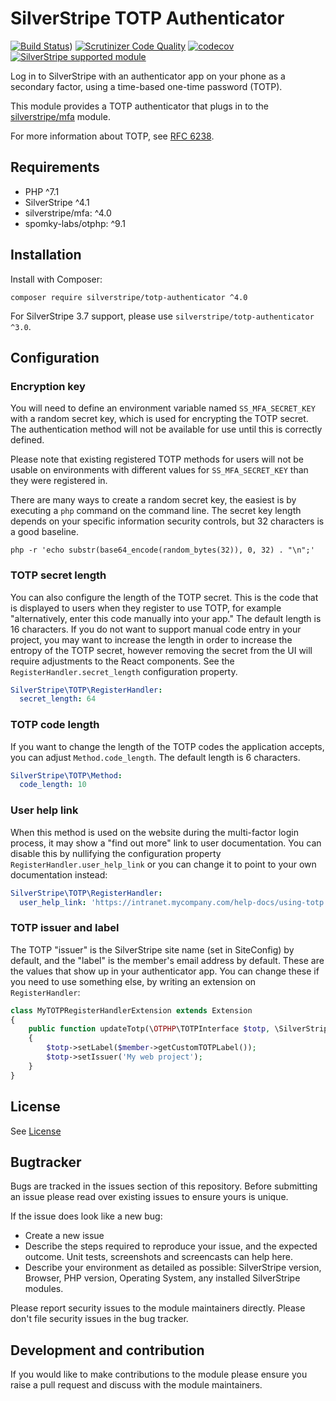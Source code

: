 # SilverStripe TOTP Authenticator

[![Build Status](https://api.travis-ci.com/silverstripe/silverstripe-totp-authenticator.svg?branch=4)](https://travis-ci.com/silverstripe/silverstripe-totp-authenticator))
[![Scrutinizer Code Quality](https://scrutinizer-ci.com/g/silverstripe/silverstripe-totp-authenticator/badges/quality-score.png?b=master)](https://scrutinizer-ci.com/g/silverstripe/silverstripe-totp-authenticator/?branch=master)
[![codecov](https://codecov.io/gh/silverstripe/silverstripe-totp-authenticator/branch/master/graph/badge.svg)](https://codecov.io/gh/silverstripe/silverstripe-totp-authenticator)
[![SilverStripe supported module](https://img.shields.io/badge/silverstripe-supported-0071C4.svg)](https://www.silverstripe.org/software/addons/silverstripe-commercially-supported-module-list/)

Log in to SilverStripe with an authenticator app on your phone as a secondary factor, using a time-based one-time
password (TOTP).

This module provides a TOTP authenticator that plugs in to the [silverstripe/mfa](https://github.com/silverstripe/silverstripe-mfa)
module.

For more information about TOTP, see [RFC 6238](https://tools.ietf.org/html/rfc6238).

## Requirements

* PHP ^7.1
* SilverStripe ^4.1
* silverstripe/mfa: ^4.0
* spomky-labs/otphp: ^9.1

## Installation

Install with Composer:

```
composer require silverstripe/totp-authenticator ^4.0
```

For SilverStripe 3.7 support, please use `silverstripe/totp-authenticator ^3.0`.

## Configuration

### Encryption key

You will need to define an environment variable named `SS_MFA_SECRET_KEY` with a random secret key, which is used
for encrypting the TOTP secret. The authentication method will not be available for use until this is correctly defined.

Please note that existing registered TOTP methods for users will not be usable on environments with different values
for `SS_MFA_SECRET_KEY` than they were registered in.

There are many ways to create a random secret key, the easiest
is by executing a `php` command on the command line. The secret key length depends on your
specific information security controls, but 32 characters is a good baseline.

```
php -r 'echo substr(base64_encode(random_bytes(32)), 0, 32) . "\n";'
```

### TOTP secret length

You can also configure the length of the TOTP secret. This is the code that is displayed to users when they register
to use TOTP, for example "alternatively, enter this code manually into your app." The default length is 16 characters.
If you do not want to support manual code entry in your project, you may want to increase the length in order to
increase the entropy of the TOTP secret, however removing the secret from the UI will require adjustments to the React
components. See the `RegisterHandler.secret_length` configuration property.

```yaml
SilverStripe\TOTP\RegisterHandler:
  secret_length: 64
```

### TOTP code length

If you want to change the length of the TOTP codes the application accepts, you can adjust `Method.code_length`. The
default length is 6 characters.

```yaml
SilverStripe\TOTP\Method:
  code_length: 10
```

### User help link

When this method is used on the website during the multi-factor login process, it may show a "find out more" link
to user documentation. You can disable this by nullifying the configuration property `RegisterHandler.user_help_link`
or you can change it to point to your own documentation instead:

```yaml
SilverStripe\TOTP\RegisterHandler:
  user_help_link: 'https://intranet.mycompany.com/help-docs/using-totp'
```

### TOTP issuer and label

The TOTP "issuer" is the SilverStripe site name (set in SiteConfig) by default, and the "label" is the member's email
address by default. These are the values that show up in your authenticator app. You can change these if you need
to use something else, by writing an extension on `RegisterHandler`:

```php
class MyTOTPRegisterHandlerExtension extends Extension
{
    public function updateTotp(\OTPHP\TOTPInterface $totp, \SilverStripe\Security\Member $member)
    {
        $totp->setLabel($member->getCustomTOTPLabel());
        $totp->setIssuer('My web project');
    }
}
```

## License

See [License](LICENSE.md)

## Bugtracker

Bugs are tracked in the issues section of this repository. Before submitting an issue please read over
existing issues to ensure yours is unique.

If the issue does look like a new bug:

 - Create a new issue
 - Describe the steps required to reproduce your issue, and the expected outcome. Unit tests, screenshots
   and screencasts can help here.
 - Describe your environment as detailed as possible: SilverStripe version, Browser, PHP version,
   Operating System, any installed SilverStripe modules.

Please report security issues to the module maintainers directly. Please don't file security issues in the bug tracker.

## Development and contribution

If you would like to make contributions to the module please ensure you raise a pull request and discuss with the
module maintainers.
